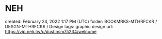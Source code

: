 # NEH

created: February 24, 2022 1:17 PM (UTC)
folder: BOOKMRKS-MTHRFCKR / DESGN-MTHRFCKR / Design
tags: graphic design
url: https://vip.neh.tw/u/dustinsm75234/welcome